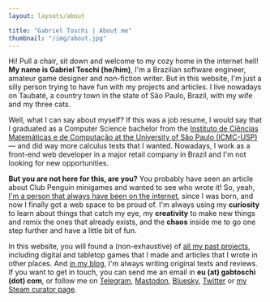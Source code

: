 ```yaml
---
layout: layouts/about

title: "Gabriel Toschi | About me"
thumbnail: "/img/about.jpg"
---
```


Hi! Pull a chair, sit down and welcome to my cozy home in the internet hell! **My name is Gabriel Toschi (he/him)**, I'm a Brazilian software engineer, amateur game designer and non-fiction writer. But in this website, I'm just a silly person trying to have fun with my projects and articles. I live nowadays on Taubaté, a country town in the state of São Paulo, Brazil, with my wife and my three cats.

Well, what I can say about myself? If this was a job resume, I would say that I graduated as a Computer Science bachelor from the [Instituto de Ciências Matemáticas e de Computação at the University of São Paulo (ICMC-USP)](https://www.icmc.usp.br/en/about) — and did way more calculus tests that I wanted. Nowadays, I work as a front-end web developer in a major retail company in Brazil and I'm not looking for new opportunities.

**But you are not here for this, are you?** You probably have seen an article about Club Penguin minigames and wanted to see who wrote it! So, yeah, [I'm a person that always have been on the internet](/blog/why-i-created-this-blog), since I was born, and now I finally got a web space to be proud of. I'm always using my **curiosity** to learn about things that catch my eye, my **creativity** to make new things and remix the ones that already exists, and the **chaos** inside me to go one step further and have a little bit of fun.

In this website, you will found a (non-exhaustive) of [all my past projects](/#projects), including digital and tabletop games that I made and articles that I wrote in other places. And [in my blog](/blog), I'm always writing original texts and reviews. If you want to get in touch, you can send me an email in **eu (at) gabtoschi (dot) com**, or follow me on [Telegram](https://t.me/gabtoschi), [Mastodon](https://peoplemaking.games/@gabtoschi), [Bluesky](https://bsky.app/profile/gabtoschi.com), [Twitter](https://twitter.com/gabtoschi) or [my Steam curator page](https://store.steampowered.com/curator/44763507/).